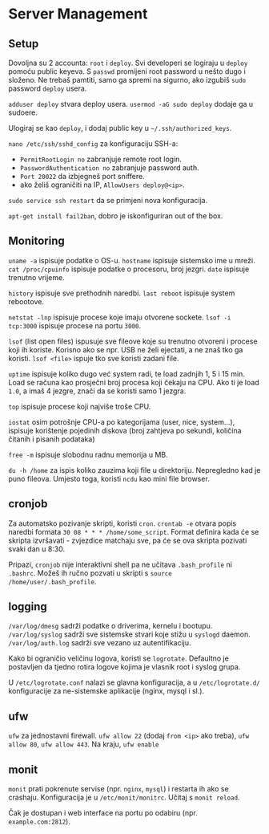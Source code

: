 # Server Management

## Setup

Dovoljna su 2 accounta: `root` i `deploy`. Svi developeri se logiraju u `deploy` pomoću public keyeva. S `passwd` promijeni root password u nešto dugo i složeno. Ne trebaš pamtiti, samo ga spremi na sigurno, ako izgubiš `sudo` password `deploy` usera.

`adduser deploy` stvara deploy usera.
`usermod -aG sudo deploy` dodaje ga u sudoere.

Ulogiraj se kao `deploy`, i dodaj public key u `~/.ssh/authorized_keys`.

`nano /etc/ssh/sshd_config` za konfiguraciju SSH-a:
* `PermitRootLogin no` zabranjuje remote root login.
* `PasswordAuthentication no` zabranjuje password auth.
* `Port 20022` da izbjegneš port sniffere.
* ako želiš ograničiti na IP, `AllowUsers deploy@<ip>`.

`sudo service ssh restart` da se primjeni nova konfiguracija.

`apt-get install fail2ban`, dobro je iskonfiguriran out of the box.

## Monitoring

`uname -a` ispisuje podatke o OS-u.
`hostname` ispisuje sistemsko ime u mreži.
`cat /proc/cpuinfo` ispisuje podatke o procesoru, broj jezgri.
`date` ispisuje trenutno vrijeme.

`history` ispisuje sve prethodnih naredbi.
`last reboot` ispisuje system rebootove.

`netstat -lnp` ispisuje procese koje imaju otvorene sockete.
`lsof -i tcp:3000` ispisuje procese na portu `3000`.

`lsof` (list open files) ispusuje sve fileove koje su trenutno otvoreni i procese koji ih koriste. Korisno ako se npr. USB ne želi ejectati, a ne znaš tko ga koristi.
`lsof <file>` ispuje tko sve koristi zadani file.

`uptime` ispisuje koliko dugo već system radi, te load zadnjih 1, 5 i 15 min.
Load se računa kao prosječni broj procesa koji čekaju na CPU. Ako ti je load `1.0`, a imaš 4 jezgre, znači da se koristi samo 1 jezgra.

`top` ispisuje procese koji najviše troše CPU.

`iostat` osim potrošnje CPU-a po kategorijama (user, nice, system...), ispisuje korištenje pojedinih diskova (broj zahtjeva po sekundi, količina čitanih i pisanih podataka)

`free -m` ispisuje slobodnu radnu memorija u MB.

`du -h /home` za ispis koliko zauzima koji file u direktoriju. Nepregledno kad je puno fileova. Umjesto toga, koristi `ncdu` kao mini file browser.

## cronjob

Za automatsko pozivanje skripti, koristi `cron`. `crontab -e` otvara popis naredbi formata `30 08 * * * /home/some_script`. Format definira kada će se skripta izvršavati - zvjezdice matchaju sve, pa će se ova skripta pozivati svaki dan u 8:30.

Pripazi, `cronjob` nije interaktivni shell pa ne učitava `.bash_profile` ni `.bashrc`. Možeš ih ručno pozvati u skripti s `source /home/user/.bash_profile`.

## logging

`/var/log/dmesg` sadrži podatke o driverima, kernelu i bootupu.
`/var/log/syslog` sadrži sve sistemske stvari koje stižu u `syslogd` daemon.
`/var/log/auth.log` sadrži sve vezano uz autentifikaciju.

Kako bi ograničio veličinu logova, koristi se `logrotate`. Defaultno je postavljen da tjedno rotira logove kojima je vlasnik root i syslog grupa.

U `/etc/logrotate.conf` nalazi se glavna konfiguracija, a u `/etc/logrotate.d/` konfiguracije za ne-sistemske aplikacije (nginx, mysql i sl.).

## ufw

`ufw` za jednostavni firewall. `ufw allow 22` (dodaj `from <ip>` ako treba), `ufw allow 80`, `ufw allow 443`. Na kraju, `ufw enable`

## monit

`monit` prati pokrenute servise (npr. `nginx`, `mysql`) i restarta ih ako se crashaju. Konfiguracija je u `/etc/monit/monitrc`. Učitaj s `monit reload`.

Čak je dostupan i web interface na portu po odabiru (npr. `example.com:2812`).
